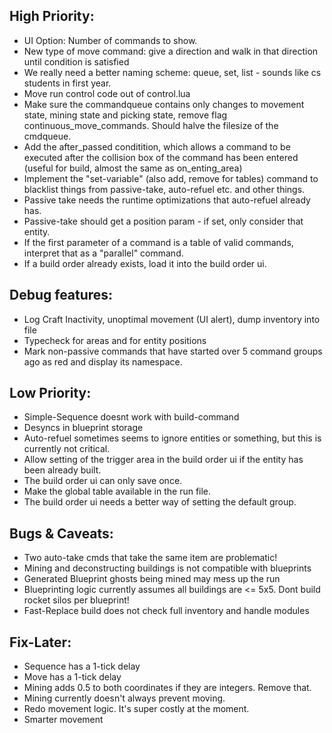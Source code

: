 ## High Priority:
- UI Option: Number of commands to show.
- New type of move command: give a direction and walk in that direction until condition is satisfied
- We really need a better naming scheme: queue, set, list - sounds like cs students in first year.
- Move run control code out of control.lua
- Make sure the commandqueue contains only changes to movement state, mining state and picking state, remove flag continuous_move_commands. Should halve the filesize of the cmdqueue.
- Add the after_passed conditition, which allows a command to be executed after the collision box of the command has been entered (useful for build, almost the same as on_enting_area)
- Implement the "set-variable" (also add, remove for tables) command to blacklist things from passive-take, auto-refuel etc. and other things.
- Passive take needs the runtime optimizations that auto-refuel already has.
- Passive-take should get a position param - if set, only consider that entity.
- If the first parameter of a command is a table of valid commands, interpret that as a "parallel" command.
- If a build order already exists, load it into the build order ui.

## Debug features:
- Log Craft Inactivity, unoptimal movement (UI alert), dump inventory into file
- Typecheck for areas and for entity positions
- Mark non-passive commands that have started over 5 command groups ago as red and display its namespace.

## Low Priority:
- Simple-Sequence doesnt work with build-command
- Desyncs in blueprint storage
- Auto-refuel sometimes seems to ignore entities or something, but this is currently not critical.
- Allow setting of the trigger area in the build order ui if the entity has been already built.
- The build order ui can only save once.
- Make the global table available in the run file.
- The build order ui needs a better way of setting the default group.

## Bugs & Caveats: 
- Two auto-take cmds that take the same item are problematic!
- Mining and deconstructing buildings is not compatible with blueprints
- Generated Blueprint ghosts being mined may mess up the run
- Blueprinting logic currently assumes all buildings are <= 5x5. Dont build rocket silos per blueprint!
- Fast-Replace build does not check full inventory and handle modules

## Fix-Later:
- Sequence has a 1-tick delay
- Move has a 1-tick delay
- Mining adds 0.5 to both coordinates if they are integers. Remove that.
- Mining currently doesn't always prevent moving.
- Redo movement logic. It's super costly at the moment.
- Smarter movement